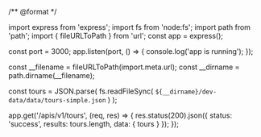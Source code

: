 /** @format */

import express from 'express';
import fs from 'node:fs';
import path from 'path';
import { fileURLToPath } from 'url';
const app = express();

const port = 3000;
app.listen(port, () => {
	console.log('app is running');
});

const __filename = fileURLToPath(import.meta.url);
const __dirname = path.dirname(__filename);

const tours = JSON.parse(
	fs.readFileSync(
		`${__dirname}/dev-data/data/tours-simple.json`
	)
);

app.get('/apis/v1/tours', (req, res) => {
	res.status(200).json({
		status: 'success',
		results: tours.length,
		data: { tours }
	});
});

